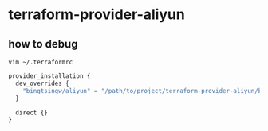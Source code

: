 # terraform-provider-aliyun

## how to debug

```shell
vim ~/.terraformrc
```

```terraform
provider_installation {
  dev_overrides {
    "bingtsingw/aliyun" = "/path/to/project/terraform-provider-aliyun/bin"
  }

  direct {}
}
```
